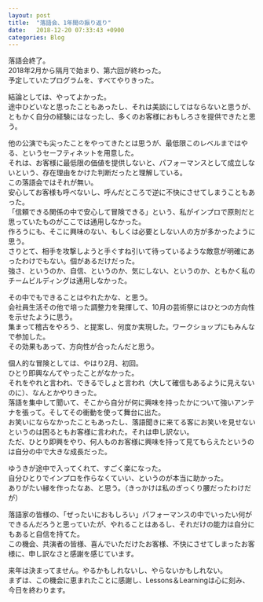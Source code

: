 ```yaml
---
layout: post
title:  "落語会、1年間の振り返り"
date:   2018-12-20 07:33:43 +0900
categories: Blog
---
```


落語会終了。  
2018年2月から隔月で始まり、第六回が終わった。  
予定していたプログラムを、すべてやりきった。

結論としては、やってよかった。  
途中ひどいなと思ったこともあったし、それは美談にしてはならないと思うが、ともかく自分の経験にはなったし、多くのお客様におもしろさを提供できたと思う。

他の公演でも尖ったことをやってきたとは思うが、最低限このレベルまではやる、というセーフティネットを用意した。  
それは、お客様に最低限の価値を提供しないと、パフォーマンスとして成立しないという、存在理由をかけた判断だったと理解している。  
この落語会ではそれが無い。  
安心してお客様も呼べないし、呼んだところで逆に不快にさせてしまうこともあった。  
「信頼できる関係の中で安心して冒険できる」という、私がインプロで原則だと思っていたものがここでは通用しなかった。  
作ろうにも、そこに興味のない、もしくは必要としない人の方が多かったように思う。  
さりとて、相手を攻撃しようと手ぐすね引いて待っているような敵意が明確にあったわけでもない。個があるだけだった。  
強さ、というのか、自信、というのか、気にしない、というのか、ともかく私のチームビルディングは通用しなかった。

その中でもできることはやれたかな、と思う。  
会社員生活その他で培った調整力を発揮して、10月の芸術祭にはひとつの方向性を示せたように思う。  
集まって稽古をやろう、と提案し、何度か実現した。ワークショップにもみんなで参加した。  
その効果もあって、方向性が合ったんだと思う。

個人的な冒険としては、やはり2月、初回。  
ひとり即興なんてやったことがなかった。  
それをやれと言われ、できるでしょと言われ（大して確信もあるように見えないのに）、なんとかやりきった。  
落語を集中して聞いて、そこから自分が何に興味を持ったかについて強いアンテナを張って。そしてその衝動を使って舞台に出た。  
お笑いにならなかったこともあったし、落語聞きに来てる客にお笑いを見せないというのは困るともお客様に言われた。それは申し訳ない。  
ただ、ひとり即興をやり、何人ものお客様に興味を持って見てもらえたというのは自分の中で大きな成長だった。

ゆうきが途中で入ってくれて、すごく楽になった。  
自分ひとりでインプロを作らなくていい、というのが本当に助かった。   
ありがたい縁を作ったなあ、と思う。（きっかけは私のぎっくり腰だったわけだが）

落語家の皆様の、「ぜったいにおもしろい」パフォーマンスの中でいったい何ができるんだろうと思っていたが、やれることはあるし、それだけの能力は自分にもあると自信を持てた。  
この機会、共演者の皆様、喜んでいただけたお客様、不快にさせてしまったお客様に、申し訳なさと感謝を感じています。

来年は決まってません。やるかもしれないし、やらないかもしれない。  
まずは、この機会に恵まれたことに感謝し、Lessons＆Learningは心に刻み、今日を終わります。